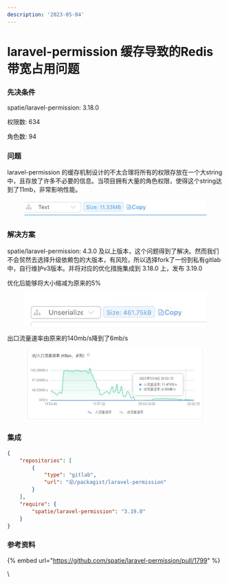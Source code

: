 ```yaml
---
description: '2023-05-04'
---
```


# laravel-permission 缓存导致的Redis带宽占用问题

### 先决条件

spatie/laravel-permission: 3.18.0

权限数: 634

角色数: 94

### 问题

laravel-permission 的缓存机制设计的不太合理将所有的权限存放在一个大string中，且存放了许多不必要的信息。当项目拥有大量的角色权限，使得这个string达到了11mb，非常影响性能。

<figure><img src="../.gitbook/assets/image (33).png" alt=""><figcaption></figcaption></figure>

### 解决方案

spatie/laravel-permission: 4.3.0 及以上版本，这个问题得到了解决。然而我们不会贸然去选择升级依赖包的大版本，有风险，所以选择fork了一份到私有gitlab中，自行维护v3版本。并将对应的优化措施集成到 3.18.0 上，发布 3.19.0

优化后能够将大小缩减为原来的5%

<figure><img src="../.gitbook/assets/image (34).png" alt=""><figcaption></figcaption></figure>

出口流量速率由原来的140mb/s降到了6mb/s

<figure><img src="../.gitbook/assets/image (35).png" alt=""><figcaption></figcaption></figure>

### 集成

```json
{
    "repositories": [
        {
            "type": "gitlab",
            "url": "😝/packagist/laravel-permission"
        }
    ],
    "require": {
        "spatie/laravel-permission": "3.19.0"
    }
}
```

### 参考资料

{% embed url="https://github.com/spatie/laravel-permission/pull/1799" %}

\
